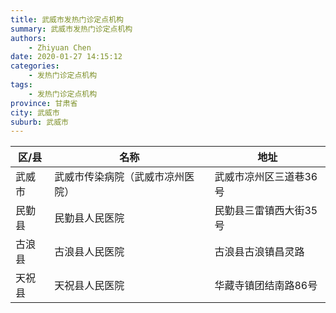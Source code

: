 ```yaml
---
title: 武威市发热门诊定点机构
summary: 武威市发热门诊定点机构
authors: 
    - Zhiyuan Chen
date: 2020-01-27 14:15:12
categories: 
    - 发热门诊定点机构
tags: 
    - 发热门诊定点机构
province: 甘肃省
city: 武威市
suburb: 武威市
---
```


|  区/县  |  名称  |  地址  |
|------|-------|------|
|  武威市  |  武威市传染病院（武威市凉州医院）  |  武威市凉州区三道巷36号  
|  民勤县  |  民勤县人民医院  |  民勤县三雷镇西大街35号  
|  古浪县  |  古浪县人民医院  |  古浪县古浪镇昌灵路  
|  天祝县  |  天祝县人民医院  |  华藏寺镇团结南路86号  

